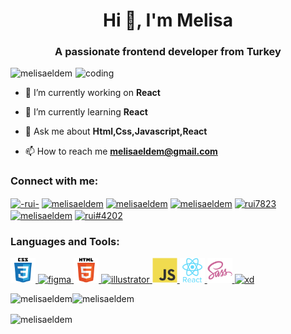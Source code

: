 <h1 align="center">Hi 👋, I'm Melisa</h1>
<h3 align="center">A passionate frontend developer from Turkey</h3>

<img align="right" alt="coding" width="400" border-radius="20px" src="https://cdn.dribbble.com/users/3873964/screenshots/14523057/media/02a1ca5dc4e5faacfac8e754195b118c.gif">

<p align="left"> <img src="https://komarev.com/ghpvc/?username=melisaeldem&label=Profile%20views&color=0e75b6&style=flat" alt="melisaeldem" /> </p>

- 🔭 I’m currently working on **React**

- 🌱 I’m currently learning **React**

- 💬 Ask me about **Html,Css,Javascript,React**

- 📫 How to reach me **melisaeldem@gmail.com**

<h3 align="left">Connect with me:</h3>
<p align="left">
<a href="https://codepen.io/-rui-" target="blank"><img align="center" src="https://raw.githubusercontent.com/rahuldkjain/github-profile-readme-generator/master/src/images/icons/Social/codepen.svg" alt="-rui-" height="30" width="40" /></a>
<a href="https://linkedin.com/in/melisaeldem" target="blank"><img align="center" src="https://raw.githubusercontent.com/rahuldkjain/github-profile-readme-generator/master/src/images/icons/Social/linked-in-alt.svg" alt="melisaeldem" height="30" width="40" /></a>
<a href="https://codesandbox.com/melisaeldem" target="blank"><img align="center" src="https://raw.githubusercontent.com/rahuldkjain/github-profile-readme-generator/master/src/images/icons/Social/codesandbox.svg" alt="melisaeldem" height="30" width="40" /></a>
<a href="https://medium.com/melisaeldem" target="blank"><img align="center" src="https://raw.githubusercontent.com/rahuldkjain/github-profile-readme-generator/master/src/images/icons/Social/medium.svg" alt="melisaeldem" height="30" width="40" /></a>
<a href="[[https://www.youtube.com/c/rui7823](https://www.youtube.com/channel/UCCr0KNCAfHkED1KMYJE7qHA)](https://www.youtube.com/channel/UCCr0KNCAfHkED1KMYJE7qHA)" target="blank"><img align="center" src="https://raw.githubusercontent.com/rahuldkjain/github-profile-readme-generator/master/src/images/icons/Social/youtube.svg" alt="rui7823" height="30" width="40" /></a>
<a href="https://www.hackerrank.com/melisaeldem" target="blank"><img align="center" src="https://raw.githubusercontent.com/rahuldkjain/github-profile-readme-generator/master/src/images/icons/Social/hackerrank.svg" alt="melisaeldem" height="30" width="40" /></a>
<a href="https://discord.gg/rui#4202" target="blank"><img align="center" src="https://raw.githubusercontent.com/rahuldkjain/github-profile-readme-generator/master/src/images/icons/Social/discord.svg" alt="rui#4202" height="30" width="40" /></a>
</p>

<h3 align="left">Languages and Tools:</h3>
<p align="left"> <a href="https://www.w3schools.com/css/" target="_blank" rel="noreferrer"> <img src="https://raw.githubusercontent.com/devicons/devicon/master/icons/css3/css3-original-wordmark.svg" alt="css3" width="40" height="40"/> </a> <a href="https://www.figma.com/" target="_blank" rel="noreferrer"> <img src="https://www.vectorlogo.zone/logos/figma/figma-icon.svg" alt="figma" width="40" height="40"/> </a> <a href="https://www.w3.org/html/" target="_blank" rel="noreferrer"> <img src="https://raw.githubusercontent.com/devicons/devicon/master/icons/html5/html5-original-wordmark.svg" alt="html5" width="40" height="40"/> </a> <a href="https://www.adobe.com/in/products/illustrator.html" target="_blank" rel="noreferrer"> <img src="https://www.vectorlogo.zone/logos/adobe_illustrator/adobe_illustrator-icon.svg" alt="illustrator" width="40" height="40"/> </a> <a href="https://developer.mozilla.org/en-US/docs/Web/JavaScript" target="_blank" rel="noreferrer"> <img src="https://raw.githubusercontent.com/devicons/devicon/master/icons/javascript/javascript-original.svg" alt="javascript" width="40" height="40"/> </a> <a href="https://reactjs.org/" target="_blank" rel="noreferrer"> <img src="https://raw.githubusercontent.com/devicons/devicon/master/icons/react/react-original-wordmark.svg" alt="react" width="40" height="40"/> </a> <a href="https://sass-lang.com" target="_blank" rel="noreferrer"> <img src="https://raw.githubusercontent.com/devicons/devicon/master/icons/sass/sass-original.svg" alt="sass" width="40" height="40"/> </a> <a href="https://www.adobe.com/products/xd.html" target="_blank" rel="noreferrer"> <img src="https://cdn.worldvectorlogo.com/logos/adobe-xd.svg" alt="xd" width="40" height="40"/> </a> </p>

<p><img align="left"  src="https://github-readme-stats.vercel.app/api/top-langs?username=melisaeldem&show_icons=true&locale=en&layout=compact" alt="melisaeldem"/></p>

<p>&nbsp;<img align="left" src="https://github-readme-stats.vercel.app/api?username=melisaeldem&show_icons=true&locale=en" alt="melisaeldem" /></p>

<p><img align="center" src="https://github-readme-streak-stats.herokuapp.com/?user=melisaeldem&" alt="melisaeldem" /></p>
